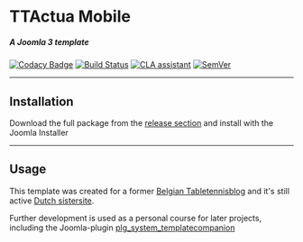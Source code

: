 # TTActua Mobile
##### A Joomla 3 template
[![Codacy Badge](https://api.codacy.com/project/badge/Grade/bb9bfeb6e6ca48b68df44fbb16b47384)](https://www.codacy.com/app/Gileba/ttactua_mobile?utm_source=github.com&utm_medium=referral&utm_content=Gileba/ttactua_mobile&utm_campaign=badger)
[![Build Status](https://travis-ci.org/Gileba/ttactua_mobile.svg?branch=master)](https://travis-ci.org/Gileba/ttactua_mobile)
[![CLA assistant](https://cla-assistant.io/readme/badge/Gileba/ttactua_mobile)](https://cla-assistant.io/Gileba/ttactua_mobile)
[![SemVer](http://img.shields.io/SemVer/2.0.0.png)](http://semver.org/spec/v2.0.0.html)

---

## Installation
Download the full package from the [release section](https://github.com/Gileba/ttactua_mobile/releases) and install with the Joomla Installer

---

## Usage
This template was created for a former [Belgian Tabletennisblog](http://www.tafeltennisactua.be) and it's still active [Dutch sistersite](http://www.tafeltennis.nu/).

Further development is used as a personal course for later projects, including the Joomla-plugin [plg_system_templatecompanion](http://www.github.com/gileba/plg_system_templatecompanion)
